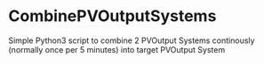 # CombinePVOutputSystems
Simple Python3 script to combine 2 PVOutput Systems continously (normally once per 5 minutes)  into target PVOutput System
